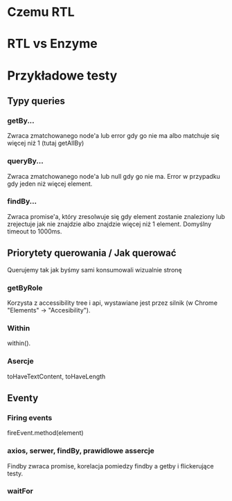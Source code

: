 # Czemu RTL



# RTL vs Enzyme

# Przykładowe testy


## Typy queries

### getBy...

Zwraca zmatchowanego node'a lub error gdy go nie ma albo matchuje się więcej niż 1 (tutaj getAllBy)

### queryBy...

Zwraca zmatchowanego node'a lub null gdy go nie ma. Error w przypadku gdy jeden niż więcej element.

### findBy...

Zwraca promise'a, który zresolwuje się gdy element zostanie znaleziony lub zrejectuje jak nie znajdzie albo 
znajdzie więcej niż 1 element. Domyślny timeout to 1000ms.  

## Priorytety querowania / Jak querować

Querujemy tak jak byśmy sami konsumowali wizualnie stronę

### getByRole 

Korzysta z accessibility tree i api, wystawiane jest przez silnik (w Chrome "Elements" -> "Accesibility").

### Within

within().

### Asercje

toHaveTextContent, toHaveLength

## Eventy 

### Firing events

fireEvent.method(element)

### axios, serwer, findBy, prawidlowe assercje

Findby zwraca promise, korelacja pomiedzy findby a getby i flickerujące testy.

### waitFor

